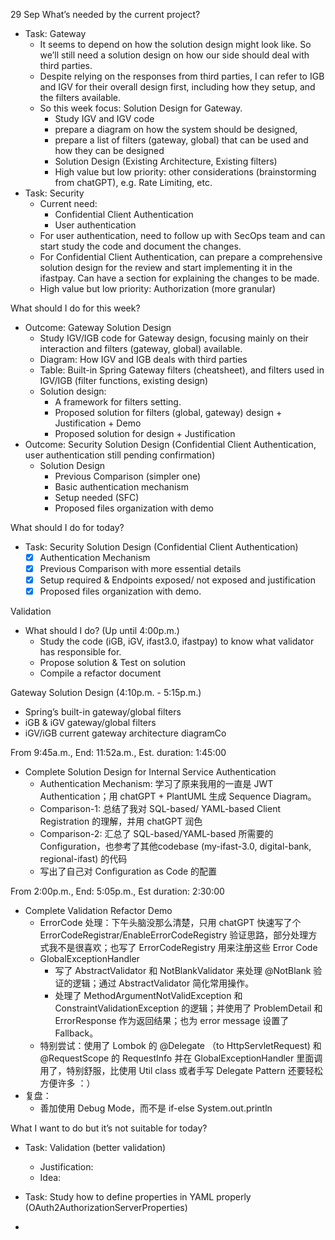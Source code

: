 29 Sep
What’s needed by the current project?
- Task: Gateway
    - It seems to depend on how the solution design might look like. So we’ll still need a solution design on how our side should deal with third parties.
    - Despite relying on the responses from third parties, I can refer to IGB and IGV for their overall design first, including how they setup, and the filters available.
    - So this week focus: Solution Design for Gateway.
        - Study IGV and IGV code
        - prepare a diagram on how the system should be designed, 
        - prepare a list of filters (gateway, global) that can be used and how they can be designed
        - Solution Design (Existing Architecture, Existing filters)
        - High value but low priority: other considerations (brainstorming  from chatGPT), e.g. Rate Limiting, etc.
- Task: Security
    - Current need:
        - Confidential Client Authentication
        - User authentication
    - For user authentication, need to follow up with SecOps team and can start study the code and document the changes.
    - For Confidential Client Authentication, can prepare a comprehensive solution design for the review and start implementing it in the ifastpay. Can have a section for explaining the changes to be made.
    - High value but low priority: Authorization (more granular)

What should I do for this week?
- Outcome: Gateway Solution Design
    - Study IGV/IGB code for Gateway design, focusing mainly on their interaction and filters (gateway, global) available.
    - Diagram: How IGV and IGB deals with third parties
    - Table: Built-in Spring Gateway filters (cheatsheet), and filters used in IGV/IGB (filter functions, existing design)
    - Solution design:
        - A framework for filters setting.
        - Proposed solution for filters (global, gateway) design + Justification + Demo
        - Proposed solution for design + Justification
- Outcome: Security Solution Design (Confidential Client Authentication, user authentication still pending confirmation)
    - Solution Design
        - Previous Comparison (simpler one)
        - Basic authentication mechanism
        - Setup needed (SFC)
        - Proposed files organization with demo

What should I do for today?
- Task: Security Solution Design (Confidential Client Authentication)
    - [x] Authentication Mechanism
    - [x] Previous Comparison with more essential details
    - [x] Setup required & Endpoints exposed/ not exposed and justification
    - [x] Proposed files organization with demo.

Validation
- What should I do? (Up until 4:00p.m.)
    - Study the code (iGB, iGV, ifast3.0, ifastpay) to know what validator has responsible for.
    - Propose solution & Test on solution
    - Compile a refactor document

Gateway Solution Design (4:10p.m. - 5:15p.m.)
- Spring’s built-in gateway/global filters
- iGB & iGV gateway/global filters
- iGV/iGB current gateway architecture diagramCo


From 9:45a.m., End: 11:52a.m., Est. duration: 1:45:00
- Complete Solution Design for Internal Service Authentication
    - Authentication Mechanism: 学习了原来我用的一直是 JWT Authentication；用 chatGPT + PlantUML 生成 Sequence Diagram。
    - Comparison-1: 总结了我对 SQL-based/ YAML-based Client Registration 的理解，并用 chatGPT 润色
    - Comparison-2: 汇总了 SQL-based/YAML-based 所需要的 Configuration，也参考了其他codebase (my-ifast-3.0, digital-bank, regional-ifast) 的代码
    - 写出了自己对 Configuration as Code 的配置

From 2:00p.m., End: 5:05p.m., Est duration: 2:30:00
- Complete Validation Refactor Demo
    - ErrorCode 处理：下午头脑没那么清楚，只用 chatGPT 快速写了个 ErrorCodeRegistrar/EnableErrorCodeRegistry 验证思路，部分处理方式我不是很喜欢；也写了 ErrorCodeRegistry 用来注册这些 Error Code
    - GlobalExceptionHandler
        - 写了 AbstractValidator 和 NotBlankValidator 来处理 @NotBlank 验证的逻辑；通过 AbstractValidator 简化常用操作。
        - 处理了 MethodArgumentNotValidException 和 ConstraintValidationException 的逻辑；并使用了 ProblemDetail 和 ErrorResponse 作为返回结果；也为 error message 设置了 Fallback。
    - 特别尝试：使用了 Lombok 的 @Delegate （to HttpServletRequest) 和 @RequestScope 的 RequestInfo 并在 GlobalExceptionHandler 里面调用了，特别舒服，比使用 Util class 或者手写 Delegate Pattern 还要轻松方便许多 ：）
- 复盘：
    - 善加使用 Debug Mode，而不是 if-else System.out.println

What I want to do but it’s not suitable for today?
- Task: Validation (better validation)
    - Justification:
    - Idea:
- Task: Study how to define properties in YAML properly (OAuth2AuthorizationServerProperties)

- 

